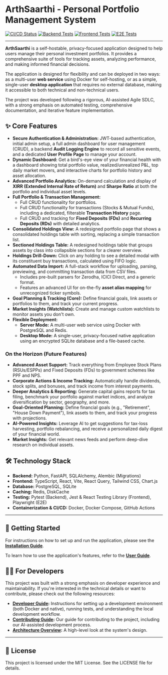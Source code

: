 # ArthSaarthi - Personal Portfolio Management System

[![CI/CD Status](https://github.com/aashishbhanawat/ArthSaarthi/actions/workflows/ci.yml/badge.svg)](https://github.com/aashishbhanawat/ArthSaarthi/actions/workflows/ci.yml)
[![Backend Tests](https://img.shields.io/badge/Backend_Tests-118/118-brightgreen)](#)
[![Frontend Tests](https://img.shields.io/badge/Frontend_Tests-141/141-brightgreen)](#)
[![E2E Tests](https://img.shields.io/badge/E2E_Tests-17/17-brightgreen)](#)

---

**ArthSaarthi** is a self-hostable, privacy-focused application designed to help users manage their personal investment portfolios. It provides a comprehensive suite of tools for tracking assets, analyzing performance, and making informed financial decisions.

The application is designed for flexibility and can be deployed in two ways: as a multi-user **web service** using Docker for self-hosting, or as a simple, single-user **desktop application** that requires no external database, making it accessible to both technical and non-technical users.

The project was developed following a rigorous, AI-assisted Agile SDLC, with a strong emphasis on automated testing, comprehensive documentation, and iterative feature implementation.

<!-- Optional: Add a link to a live demo if you have one -->
<!-- **[Live Demo](https://your-demo-link.com)** -->

## ✨ Core Features

*   **Secure Authentication & Administration:** JWT-based authentication, initial admin setup, a full admin dashboard for user management (CRUD), a backend **Audit Logging Engine** to record all sensitive events, and a dedicated **User Profile Page** to manage your account.
*   **Dynamic Dashboard:** Get a bird's-eye view of your financial health with a dashboard showing total portfolio value, realized/unrealized P&L, top daily market movers, and interactive charts for portfolio history and asset allocation.
*   **Advanced Portfolio Analytics:** On-demand calculation and display of **XIRR (Extended Internal Rate of Return)** and **Sharpe Ratio** at both the portfolio and individual asset levels.
*   **Full Portfolio & Transaction Management:**
    *   Full CRUD functionality for portfolios.
    *   Full CRUD functionality for transactions (Stocks & Mutual Funds), including a dedicated, filterable **Transaction History** page.
    *   Full CRUD and tracking for **Fixed Deposits (FDs)** and **Recurring Deposits (RDs)** with detailed analytics.
*   **Consolidated Holdings View:** A redesigned portfolio page that shows a consolidated holdings table with sorting, replacing a simple transaction list.
*   **Sectioned Holdings Table:** A redesigned holdings table that groups assets by class into collapsible sections for a clearer overview.
*   **Holdings Drill-Down:** Click on any holding to see a detailed modal with its constituent buy transactions, calculated using FIFO logic.
*   **Automated Data Import:** A full-stack workflow for uploading, parsing, previewing, and committing transaction data from CSV files.
    *   Includes pre-built parsers for Zerodha, ICICI Direct, and a generic format.
    *   Features an advanced UI for on-the-fly **asset alias mapping** for unrecognized ticker symbols.
*   **Goal Planning & Tracking (Core):** Define financial goals, link assets or portfolios to them, and track your current progress.
*   **Market Insights (Watchlists):** Create and manage custom watchlists to monitor assets you don't own.
*   **Flexible Deployment:**
    *   **Server Mode:** A multi-user web service using Docker with PostgreSQL and Redis.
    *   **Desktop Mode:** A single-user, privacy-focused native application using an encrypted SQLite database and a file-based cache.

### On the Horizon (Future Features)

*   **Advanced Asset Support:** Track everything from Employee Stock Plans (RSUs/ESPPs) and Fixed Deposits (FDs) to government schemes like PPF and NPS.
*   **Corporate Actions & Income Tracking:** Automatically handle dividends, stock splits, and bonuses, and track income from interest payments.
*   **Deeper Analytics & Reporting:** Generate capital gains reports for tax filing, benchmark your portfolio against market indices, and analyze diversification by sector, geography, and more.
*   **Goal-Oriented Planning:** Define financial goals (e.g., "Retirement", "House Down Payment"), link assets to them, and track your progress with projections.
*   **AI-Powered Insights:** Leverage AI to get suggestions for tax-loss harvesting, portfolio rebalancing, and receive a personalized daily digest of your financial world.
*   **Market Insights:** Get relevant news feeds and perform deep-dive research on individual assets.

## 🛠️ Technology Stack

*   **Backend:** Python, FastAPI, SQLAlchemy, Alembic (Migrations)
*   **Frontend:** TypeScript, React, Vite, React Query, Tailwind CSS, Chart.js
*   **Database:** PostgreSQL, SQLite
*   **Caching:** Redis, DiskCache
*   **Testing:** Pytest (Backend), Jest & React Testing Library (Frontend), Playwright (E2E)
*   **Containerization & CI/CD:** Docker, Docker Compose, GitHub Actions

---

## 🚀 Getting Started

For instructions on how to set up and run the application, please see the **[Installation Guide](./docs/installation_guide.md)**.

To learn how to use the application's features, refer to the **[User Guide](./docs/user_guide.md)**.

## 👨‍💻 For Developers

This project was built with a strong emphasis on developer experience and maintainability. If you're interested in the technical details or want to contribute, please check out the following resources:

*   **[Developer Guide](./developer_guide.md):** Instructions for setting up a development environment (both Docker and native), running tests, and understanding the local development workflow.
*   **[Contributing Guide](./CONTRIBUTING.md):** Our guide for contributing to the project, including our AI-assisted development process.
*   **[Architecture Overview](./docs/architecture.md):** A high-level look at the system's design.

---

## 📄 License

This project is licensed under the MIT License. See the LICENSE file for details.
